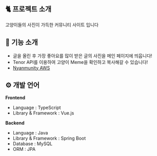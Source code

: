 ## 🐈 프로젝트 소개
고양이들의 사진이 가득한 커뮤니티 사이트 입니다

## 📖 기능 소개
- 글을 올린 후 가장 좋아요를 많이 받은 글의 사진을 메인 페이지에 띄웁니다!
- Tenor API를 이용하여 고양이 Meme을 확인하고 복사해갈 수 있습니다!
- <a href="http://52.79.200.204:8080/">Nyanmunity AWS</a>

## ⚙ 개발 언어
**Frontend**

- Language : TypeScript
- Library & Framework : Vue.js

**Backend**

- Language : Java
- Library & Framework : Spring Boot
- Database : MySQL
- ORM : JPA
